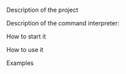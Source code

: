 Description of the project



Description of the command interpreter:





How to start it




How to use it




Examples
